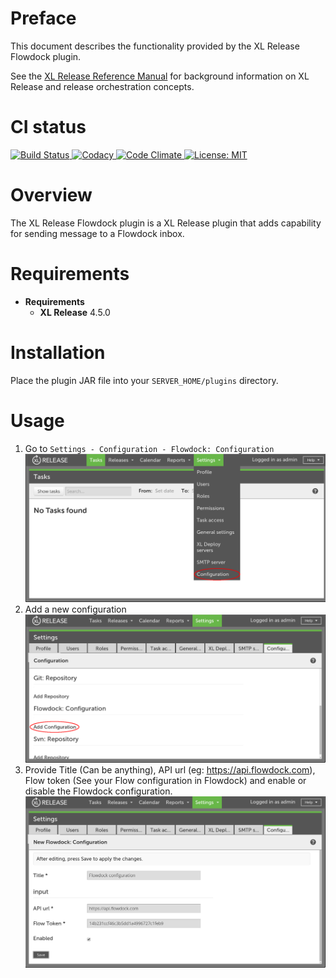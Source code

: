 # Preface #

This document describes the functionality provided by the XL Release Flowdock plugin.

See the [XL Release Reference Manual](https://docs.xebialabs.com/xl-release/4.5.x/reference_manual.html) for background information on XL Release and release orchestration concepts.

# CI status #

[![Build Status][xlr-flowdock-plugin-travis-image] ][xlr-flowdock-plugin-travis-url]
[![Codacy][xlr-flowdock-plugin-codacy-image] ][xlr-flowdock-plugin-codacy-url]
[![Code Climate][xlr-flowdock-plugin-code-climate-image] ][xlr-flowdock-plugin-code-climate-url]
[![License: MIT][xlr-flowdock-plugin-license-image] ][xlr-flowdock-plugin-license-url]


[xlr-flowdock-plugin-travis-image]: https://travis-ci.org/xebialabs-community/xlr-flowdock-plugin.svg?branch=master
[xlr-flowdock-plugin-travis-url]: https://travis-ci.org/xebialabs-community/xlr-flowdock-plugin
[xlr-flowdock-plugin-codacy-image]: https://api.codacy.com/project/badge/Grade/0fc277a894eb4cf1b286fcdd5e770768
[xlr-flowdock-plugin-codacy-url]: https://www.codacy.com/app/joris-dewinne/xlr-flowdock-plugin
[xlr-flowdock-plugin-code-climate-image]: https://codeclimate.com/github/xebialabs-community/xlr-flowdock-plugin/badges/gpa.svg
[xlr-flowdock-plugin-code-climate-url]: https://codeclimate.com/github/xebialabs-community/xlr-flowdock-plugin
[xlr-flowdock-plugin-license-image]: https://img.shields.io/badge/License-MIT-yellow.svg
[xlr-flowdock-plugin-license-url]: https://opensource.org/licenses/MIT



# Overview #

The XL Release Flowdock plugin is a XL Release plugin that adds capability for sending message to a Flowdock inbox.

# Requirements #

* **Requirements**
	* **XL Release** 4.5.0

# Installation #

Place the plugin JAR file into your `SERVER_HOME/plugins` directory.

# Usage #

1. Go to `Settings - Configuration - Flowdock: Configuration`
   ![Flowdock configuration part 1](images/Flowdock_configuration_1.png?raw=true "Flowdock configuration part 1")
2. Add a new configuration
   ![Flowdock configuration part 2](images/Flowdock_configuration_2.png?raw=true "Flowdock configuration part 2")
3. Provide Title (Can be anything), API url (eg: https://api.flowdock.com), Flow token (See your Flow configuration in Flowdock) and enable or disable the Flowdock configuration.
   ![Flowdock configuration part 3](images/Flowdock_configuration_3.png?raw=true "Flowdock configuration part 3")
